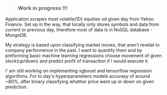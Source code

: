 >### Work in progress !!! ###
Application scrapes most volatile(1D) equities od given day from Yahoo Finance. Set up in the way, that locally only stores symbols and data from current or previous day, therefore most of data is in NoSQL database - MongoDB. 

My strategy is based upon classifying market moves, that aren't revelat to company performence in the past. I want to quantify them and by preforming basic machine learning regressions choose movement of given stock(up/down) and predict profit of transaction if I would execute it. 

I' am still working on implementing xgboost and tensorflow regression algorithms. For to day's hyperparameters models accurasy of around ~80%, after binary classifying whether price went up or down on given prediction.
